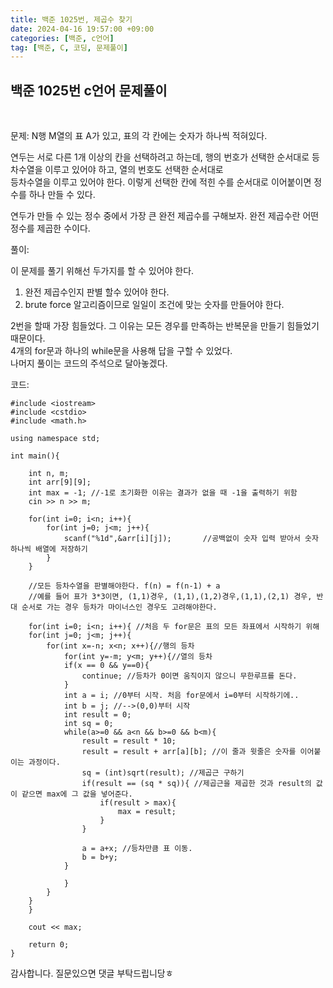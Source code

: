 ```yaml
---
title: 백준 1025번, 제곱수 찾기
date: 2024-04-16 19:57:00 +09:00
categories: [백준, c언어]
tag: [백준, C, 코딩, 문제풀이]
---
```


## 백준 1025번 c언어 문제풀이
<br>

문제:
N행 M열의 표 A가 있고, 표의 각 칸에는 숫자가 하나씩 적혀있다.

연두는 서로 다른 1개 이상의 칸을 선택하려고 하는데, 행의 번호가 선택한 순서대로 등차수열을 이루고 있어야 하고, 열의 번호도 선택한 순서대로 <br>등차수열을 이루고 있어야 한다. 이렇게 선택한 칸에 적힌 수를 순서대로 이어붙이면 정수를 하나 만들 수 있다.

연두가 만들 수 있는 정수 중에서 가장 큰 완전 제곱수를 구해보자. 완전 제곱수란 어떤 정수를 제곱한 수이다.

풀이:

이 문제를 풀기 위해선 두가지를 할 수 있어야 한다.

1. 완전 제곱수인지 판별 할수 있어야 한다.
2. brute force 알고리즘이므로 일일이 조건에 맞는 숫자를 만들어야 한다.

2번을 할때 가장 힘들었다. 그 이유는 모든 경우를 만족하는 반복문을 만들기 힘들었기 때문이다.<br>
4개의 for문과 하나의 while문을 사용해 답을 구할 수 있었다.<br>
나머지 풀이는 코드의 주석으로 달아놓겠다. 

코드:

    #include <iostream>
    #include <cstdio>
    #include <math.h>

    using namespace std;

    int main(){

        int n, m;
        int arr[9][9];
        int max = -1; //-1로 초기화한 이유는 결과가 없을 때 -1을 출력하기 위함
        cin >> n >> m;
        
        for(int i=0; i<n; i++){
            for(int j=0; j<m; j++){
                scanf("%1d",&arr[i][j]);       //공백없이 숫자 입력 받아서 숫자 하나씩 배열에 저장하기
            }
        }

        //모든 등차수열을 판별해야한다. f(n) = f(n-1) + a
        //예를 들어 표가 3*3이면, (1,1)경우, (1,1),(1,2)경우,(1,1),(2,1) 경우, 반대 순서로 가는 경우 등차가 마이너스인 경우도 고려해야한다.
       
        for(int i=0; i<n; i++){ //처음 두 for문은 표의 모든 좌표에서 시작하기 위해
        for(int j=0; j<m; j++){
            for(int x=-n; x<n; x++){//행의 등차
                for(int y=-m; y<m; y++){//열의 등차
                if(x == 0 && y==0){
                    continue; //등차가 0이면 움직이지 않으니 무한루프를 돈다.
                }
                int a = i; //0부터 시작. 처음 for문에서 i=0부터 시작하기에..
                int b = j; //-->(0,0)부터 시작
                int result = 0;
                int sq = 0;
                while(a>=0 && a<n && b>=0 && b<m){
                    result = result * 10; 
                    result = result + arr[a][b]; //이 줄과 윗줄은 숫자를 이어붙이는 과정이다.
                    sq = (int)sqrt(result); //제곱근 구하기
                    if(result == (sq * sq)){ //제곱근을 제곱한 것과 result의 값이 같으면 max에 그 값을 넣어준다.
                        if(result > max){
                            max = result;
                        }
                    }

                    a = a+x; //등차만큼 표 이동.
                    b = b+y; 
                }  
                
                }
            }
        }
        }

        cout << max;

        return 0;
    }

감사합니다.
질문있으면 댓글 부탁드립니당ㅎ